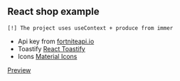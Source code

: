 ## React shop example

~~~
[!] The project uses useContext + produce from immer 
~~~
- Api key from [fortniteapi.io](https://dashboard.fortniteapi.io)
- Toastify [React Toastify](https://fkhadra.github.io/react-toastify/introduction/)
- Icons [Material Icons](https://fonts.google.com/icons?icon.set=Material+Icons)


[Preview](https://kasapvictor.github.io/react-shop-example-local-useImmer)